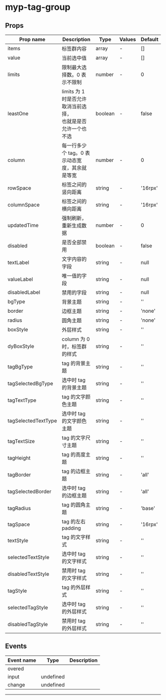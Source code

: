 # myp-tag-group

## Props

| Prop name           | Description                                                      | Type    | Values | Default |
| ------------------- | ---------------------------------------------------------------- | ------- | ------ | ------- |
| items               | 标签群内容                                                       | array   | -      | []      |
| value               | 当前选中值                                                       | array   | -      | []      |
| limits              | 限制最大选择数。0 表示不限制                                     | number  | -      | 0       |
| leastOne            | limits 为 1 时是否允许取消当前选择，<br>也就是是否允许一个也不选 | boolean | -      | false   |
| column              | 每一行多少个 tag。0 表示动态宽度，其余就是等宽                   | number  | -      | 0       |
| rowSpace            | 标签之间的竖向距离                                               | string  | -      | '16rpx' |
| columnSpace         | 标签之间的横向距离                                               | string  | -      | '16rpx' |
| updatedTime         | 强制刷新，重新生成数据                                           | number  | -      | 0       |
| disabled            | 是否全部禁用                                                     | boolean | -      | false   |
| textLabel           | 文字内容的字段                                                   | string  | -      | null    |
| valueLabel          | 唯一值的字段                                                     | string  | -      | null    |
| disabledLabel       | 禁用的字段                                                       | string  | -      | null    |
| bgType              | 背景主题                                                         | string  | -      | ''      |
| border              | 边框主题                                                         | string  | -      | 'none'  |
| radius              | 圆角主题                                                         | string  | -      | 'none'  |
| boxStyle            | 外层样式                                                         | string  | -      | ''      |
| dyBoxStyle          | column 为 0 时，标签群的样式                                     | string  | -      | ''      |
| tagBgType           | tag 的背景主题                                                   | string  | -      | ''      |
| tagSelectedBgType   | 选中时 tag 的背景主题                                            | string  | -      | ''      |
| tagTextType         | tag 的文字颜色主题                                               | string  | -      | ''      |
| tagSelectedTextType | 选中时 tag 的文字颜色主题                                        | string  | -      | ''      |
| tagTextSize         | tag 的文字尺寸主题                                               | string  | -      | ''      |
| tagHeight           | tag 的高度主题                                                   | string  | -      | ''      |
| tagBorder           | tag 的边框主题                                                   | string  | -      | 'all'   |
| tagSelectedBorder   | 选中时 tag 的边框主题                                            | string  | -      | 'all'   |
| tagRadius           | tag 的圆角主题                                                   | string  | -      | 'base'  |
| tagSpace            | tag 的左右 padding                                               | string  | -      | '16rpx' |
| textStyle           | tag 的文字样式                                                   | string  | -      | ''      |
| selectedTextStyle   | 选中时 tag 的文字样式                                            | string  | -      | ''      |
| disabledTextStyle   | 禁用时 tag 的文字样式                                            | string  | -      | ''      |
| tagStyle            | tag 的外层样式                                                   | string  | -      | ''      |
| selectedTagStyle    | 选中时 tag 的外层样式                                            | string  | -      | ''      |
| disabledTagStyle    | 禁用时 tag 的外层样式                                            | string  | -      | ''      |

## Events

| Event name | Type      | Description |
| ---------- | --------- | ----------- |
| overed     |           |
| input      | undefined |
| change     | undefined |

---
